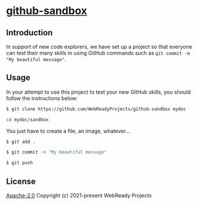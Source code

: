 # [github-sandbox](https://github.com/wr-projects/github-sandbox/)

## Introduction
In support of new code explorers, we have set up a project so that everyone can test their many skills in using GitHub commands such as `git commit -m "My beautiful message"`.

## Usage
In your attempt to use this project to test your new GitHub skills, you should follow the instructions below:

```sh
$ git clone https://github.com/WebReadyProjects/github-sandbox mydoc

cd mydoc/sandbox
```

You just have to create a file, an image, whatever...

```sh
$ git add .

$ git commit -m "My beautiful message"

$ git push
```

## License

[Apache-2.0](https://github.com/WebReadyProjects/github-sandbox/blob/main/LICENSE)
Copyright (c) 2021-present WebReady Projects
